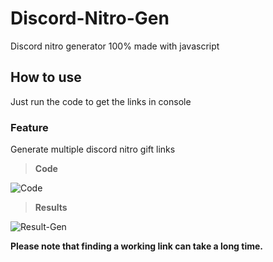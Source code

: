 # Discord-Nitro-Gen
Discord nitro generator 100% made with javascript

## How to use
Just run the code to get the links in console

### **Feature**

Generate multiple discord nitro gift links

> **Code**

![Code](https://github.com/DANK1175/Discord-Nitro-Gen/assets/96366744/df5f98a9-0f6f-4ab3-bd0b-3b06d893dc05)

> **Results**

![Result-Gen](https://github.com/DANK1175/Discord-Nitro-Gen/assets/96366744/ffb837bc-a29f-47c0-b88b-d3b5384cd7c2)

**Please note that finding a working link can take a long time.**
